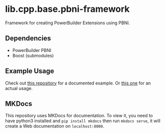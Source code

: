 # lib.cpp.base.pbni-framework
Framework for creating PowerBuilder Extensions using PBNI.

## Dependencies
 - PowerBuilder PBNI
 - Boost (submodules)

## Example Usage
Check out [this repository](https://github.com/informaticon/div.cpp.base.pbni-framework-usage-example) for a documented example. Or [this one](https://github.com/informaticon/lib.pbni.base.tse) for an actual usage. 


## MKDocs
This repository uses MKDocs for documentation. To view it, you need to have python3 installed and `pip install mkdocs` then run `mkdocs serve`, it will create a Web documentation on `localhost:8000`.